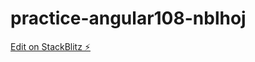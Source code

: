 # practice-angular108-nblhoj

[Edit on StackBlitz ⚡️](https://stackblitz.com/edit/practice-angular108-nblhoj)